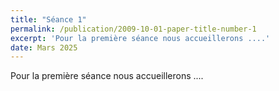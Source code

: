 ```yaml
---
title: "Séance 1"
permalink: /publication/2009-10-01-paper-title-number-1
excerpt: 'Pour la première séance nous accueillerons ....'
date: Mars 2025
---
```


Pour la première séance nous accueillerons ....
